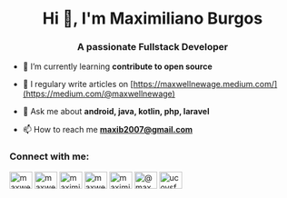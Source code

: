 <h1 align="center">Hi 👋, I'm Maximiliano Burgos</h1>
<h3 align="center">A passionate Fullstack Developer</h3>

- 🌱 I’m currently learning **contribute to open source**

- 📝 I regulary write articles on [https://maxwellnewage.medium.com/](https://medium.com/@maxwellnewage)

- 💬 Ask me about **android, java, kotlin, php, laravel**

- 📫 How to reach me **maxib2007@gmail.com**

<h3 align="left">Connect with me:</h3>
<p align="left">
<a href="https://dev.to/maxwellnewage" target="blank"><img align="center" src="https://cdn.jsdelivr.net/npm/simple-icons@3.0.1/icons/dev-dot-to.svg" alt="maxwellnewage" height="30" width="40" /></a>
<a href="https://twitter.com/maxwellnewage" target="blank"><img align="center" src="https://cdn.jsdelivr.net/npm/simple-icons@3.0.1/icons/twitter.svg" alt="maxwellnewage" height="30" width="40" /></a>
<a href="https://linkedin.com/in/maximilianoburgos" target="blank"><img align="center" src="https://cdn.jsdelivr.net/npm/simple-icons@3.0.1/icons/linkedin.svg" alt="maximilianoburgos" height="30" width="40" /></a>
<a href="https://stackoverflow.com/users/maxwellnewage" target="blank"><img align="center" src="https://cdn.jsdelivr.net/npm/simple-icons@3.0.1/icons/stackoverflow.svg" alt="maxwellnewage" height="30" width="40" /></a>
<a href="https://codesandbox.com/maximiliano burgos" target="blank"><img align="center" src="https://cdn.jsdelivr.net/npm/simple-icons@3.0.1/icons/codesandbox.svg" alt="maximiliano burgos" height="30" width="40" /></a>
<a href="https://medium.com/@maxwellnewage" target="blank"><img align="center" src="https://cdn.jsdelivr.net/npm/simple-icons@3.0.1/icons/medium.svg" alt="@maxwellnewage" height="30" width="40" /></a>
<a href="https://youtube.com/channel/UCoysFCQbO-IDiAKK4EMxTrA" target="blank"><img align="center" src="https://cdn.jsdelivr.net/npm/simple-icons@3.0.1/icons/youtube.svg" alt="ucoysfcqbo-idiakk4emxtra" height="30" width="40" /></a>
</p>
